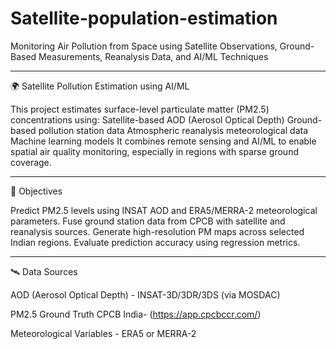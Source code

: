 # Satellite-population-estimation
Monitoring Air Pollution from Space using Satellite Observations, Ground-Based Measurements, Reanalysis Data, and AI/ML Techniques

-----------------------------------------------------------------------------------------------------------------------------------------------------------------------------------------------------------------------

🌍 Satellite Pollution Estimation using AI/ML

This project estimates surface-level particulate matter (PM2.5) concentrations using:
Satellite-based AOD (Aerosol Optical Depth)
Ground-based pollution station data
Atmospheric reanalysis meteorological data
Machine learning models
It combines remote sensing and AI/ML to enable spatial air quality monitoring, especially in regions with sparse ground coverage.

-----------------------------------------------------------------------------------------------------------------------------------------------------------------------------------------------------------------------


📌 Objectives

Predict PM2.5 levels using INSAT AOD and ERA5/MERRA-2 meteorological parameters.
Fuse ground station data from CPCB with satellite and reanalysis sources.
Generate high-resolution PM maps across selected Indian regions.
Evaluate prediction accuracy using regression metrics.

-----------------------------------------------------------------------------------------------------------------------------------------------------------------------------------------------------------------------

🛰️ Data Sources

AOD (Aerosol Optical Depth)	- INSAT-3D/3DR/3DS (via MOSDAC)

PM2.5 Ground Truth	CPCB India- (https://app.cpcbccr.com/)

Meteorological Variables  - ERA5 or MERRA-2
